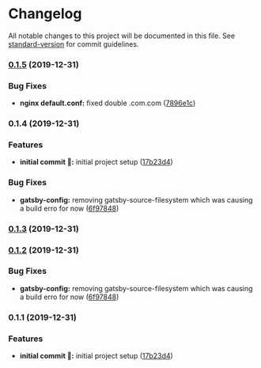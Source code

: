 # Changelog

All notable changes to this project will be documented in this file. See [standard-version](https://github.com/conventional-changelog/standard-version) for commit guidelines.

### [0.1.5](https://github.com/itmayziii/portfolio-ui/compare/v0.1.4...v0.1.5) (2019-12-31)


### Bug Fixes

* **nginx default.conf:** fixed double .com.com ([7896e1c](https://github.com/itmayziii/portfolio-ui/commit/7896e1cbcbaba9861f821bae3be98db420b9def1))

### 0.1.4 (2019-12-31)


### Features

* **initial commit :rocket::** initial project setup ([17b23d4](https://github.com/itmayziii/portfolio-ui/commit/17b23d4c6ec9cb7c5097789826980b25e0945505))


### Bug Fixes

* **gatsby-config:** removing gatsby-source-filesystem which was causing a build erro for now ([6f97848](https://github.com/itmayziii/portfolio-ui/commit/6f97848c749e818890d4de6cbcec177d8ecc8f80))

### [0.1.3](https://github.com/itmayziii/portfolio-ui/compare/v0.1.2...v0.1.3) (2019-12-31)

### [0.1.2](https://github.com/itmayziii/portfolio-ui/compare/v0.1.1...v0.1.2) (2019-12-31)


### Bug Fixes

* **gatsby-config:** removing gatsby-source-filesystem which was causing a build erro for now ([6f97848](https://github.com/itmayziii/portfolio-ui/commit/6f97848c749e818890d4de6cbcec177d8ecc8f80))

### 0.1.1 (2019-12-31)


### Features

* **initial commit :rocket::** initial project setup ([17b23d4](https://github.com/itmayziii/portfolio-ui/commit/17b23d4c6ec9cb7c5097789826980b25e0945505))
